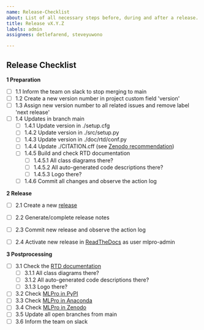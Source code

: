```yaml
---
name: Release-Checklist
about: List of all necessary steps before, during and after a release.
title: Release vX.Y.Z
labels: admin
assignees: detlefarend, steveyuwono

---
```


Release Checklist
-------------------

**1 Preparation**
- [ ] 1.1 Inform the team on slack to stop merging to main
- [ ] 1.2 Create a new version number in project custom field 'version'
- [ ] 1.3 Assign new version number to all related issues and remove label 'next release'
- [ ] 1.4 Updates in branch main 
    - [ ] 1.4.1 Update version in ./setup.cfg
    - [ ] 1.4.2 Update version in ./src/setup.py
    - [ ] 1.4.3 Update version in ./doc/rtd/conf.py
    - [ ] 1.4.4 Update ./CITATION.cff (see [Zenodo recommendation](https://zenodo.org/account/settings/github/repository/fhswf/MLPro))
    - [ ] 1.4.5 Build and check RTD documentation
        - [ ] 1.4.5.1 All class diagrams there?
        - [ ] 1.4.5.2 All auto-generated code descriptions there?
        - [ ] 1.4.5.3 Logo there?
    - [ ] 1.4.6 Commit all changes and observe the action log

**2 Release**
- [ ] 2.1 Create a new [release](https://github.com/fhswf/MLPro/releases)
- [ ] 2.2 Generate/complete release notes
- [ ] 2.3 Commit new release and observe the action log
- [ ] 2.4 Activate new release in [ReadTheDocs](https://readthedocs.org) as user mlpro-admin


**3 Postprocessing**
- [ ] 3.1 Check the [RTD documentation](https://mlpro.readthedocs.io)
  - [ ] 3.1.1 All class diagrams there?
  - [ ] 3.1.2 All auto-generated code descriptions there?
  - [ ] 3.1.3 Logo there?
- [ ] 3.2 Check [MLPro in PyPI](https://pypi.org/project/mlpro/)
- [ ] 3.3 Check [MLPro in Anaconda](https://anaconda.org/mlpro/mlpro/)
- [ ] 3.4 Check [MLPro in Zenodo](https://zenodo.org/account/settings/github/repository/fhswf/MLPro)
- [ ] 3.5 Update all open branches from main
- [ ] 3.6 Inform the team on slack
